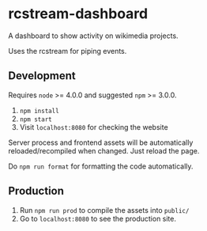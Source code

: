 rcstream-dashboard
==================

A dashboard to show activity on wikimedia projects.

Uses the rcstream for piping events.

Development
-----------

Requires `node` >= 4.0.0 and suggested `npm` >= 3.0.0.

1. `npm install`
2. `npm start`
3. Visit `localhost:8080` for checking the website

Server process and frontend assets will be automatically reloaded/recompiled
when changed. Just reload the page.

Do `npm run format` for formatting the code automatically.

Production
----------

1. Run `npm run prod` to compile the assets into `public/`
2. Go to `localhost:8080` to see the production site.

